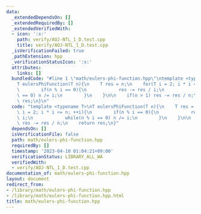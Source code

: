 ```yaml
---
data:
  _extendedDependsOn: []
  _extendedRequiredBy: []
  _extendedVerifiedWith:
  - icon: ':x:'
    path: verify/AOJ-NTL_1_D.test.cpp
    title: verify/AOJ-NTL_1_D.test.cpp
  _isVerificationFailed: true
  _pathExtension: hpp
  _verificationStatusIcon: ':x:'
  attributes:
    links: []
  bundledCode: "#line 1 \"math/eulers-phi-function.hpp\"\ntemplate <typename T>\n\
    T eulersPhiFunction(T n){\n    T res = n;\n    for(T i = 2; i * i <= n; ++i){\n\
    \        if(n % i == 0){\n            res -= res / i;\n            while(n % i\
    \ == 0) n /= i;\n        }\n    }\n\n    if(n > 1) res -= res / n;\n    return\
    \ res;\n}\n"
  code: "template <typename T>\nT eulersPhiFunction(T n){\n    T res = n;\n    for(T\
    \ i = 2; i * i <= n; ++i){\n        if(n % i == 0){\n            res -= res /\
    \ i;\n            while(n % i == 0) n /= i;\n        }\n    }\n\n    if(n > 1)\
    \ res -= res / n;\n    return res;\n}"
  dependsOn: []
  isVerificationFile: false
  path: math/eulers-phi-function.hpp
  requiredBy: []
  timestamp: '2023-04-10 01:04:21+09:00'
  verificationStatus: LIBRARY_ALL_WA
  verifiedWith:
  - verify/AOJ-NTL_1_D.test.cpp
documentation_of: math/eulers-phi-function.hpp
layout: document
redirect_from:
- /library/math/eulers-phi-function.hpp
- /library/math/eulers-phi-function.hpp.html
title: math/eulers-phi-function.hpp
---
```


